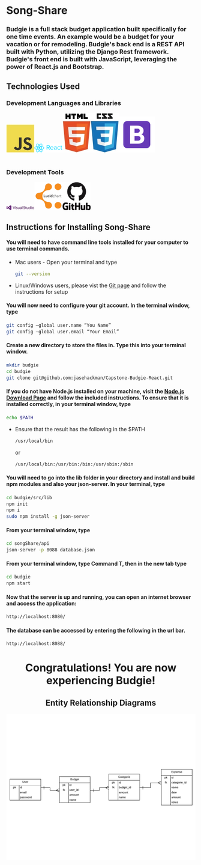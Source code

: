 <h1 style="font-weight: bold">Song-Share</h1>

<h3>Budgie is a full stack budget application built specifically for one time events. An example would be a budget for your vacation or for remodeling. Budgie's back end is a REST API built with Python, utilizing the Django Rest framework. Budgie's front end is built with JavaScript, leveraging the power of React.js and Bootstrap.</h3>

<h2 style="font-weight: bold;"> Technologies Used
<h3>Development Languages and Libraries</h3>

<img src="./public/img/js.jpg"/>______<img src="./public/img/react.png"/>______<img src="./public/img/html5.jpg"/>______<img src="./public/img/css3.jpg"/>______<img src="./public/img/icons8-bootstrap-96.png"/>

<h1></h1>
<h3>Development Tools</h3>

<img src="./public/img/vs.jpg"/>______<img src="./public/img/lucid.png"/>______<img src="./public/img/github.jpg"/>


<h2>Instructions for Installing Song-Share</h2>

<h4> You will need to have command line tools installed for your computer to use terminal commands.
</h4>

  * Mac users - Open your terminal and type

    ```sh
    git --version
    ```

  * Linux/Windows users, please vist the [Git page](https://git-scm.com/book/en/v2/Getting-Started-Installing-Git) and follow the instructions for setup

<h4>You will now need to configure your git account. In the terminal window, type</h4>

  ```sh
  git config –global user.name “You Name”
  git config –global user.email “Your Email”
  ```

#### Create a new directory to store the files in. Type this into your terminal window.

  ```sh
  mkdir budgie
  cd budgie
  git clone git@github.com:jasehackman/Capstone-Budgie-React.git
  ```

#### If you do not have Node.js installed on your machine, visit the [Node.js Download Page](https://nodejs.org/en/download/) and follow the included instructions. To ensure that it is installed correctly, in your terminal window, type

```sh
echo $PATH
```
  * Ensure that the result has the following in the $PATH

    ```sh
    /usr/local/bin
    ```
    or
    ```sh
    /usr/local/bin:/usr/bin:/bin:/usr/sbin:/sbin
    ```

#### You will need to go into the lib folder in your  directory and install and build npm modules and also your json-server. In your terminal, type

```sh
cd budgie/src/lib
npm init
npm i
sudo npm install -g json-server
```

#### From your terminal window, type

```sh
cd songShare/api
json-server -p 8088 database.json
```

#### From your terminal window, type Command T, then in the new tab type

```sh
cd budgie
npm start
```
#### Now that the server is up and running, you can open an internet browser and access the application:
```sh
http://localhost:8080/
```

#### The database can be accessed by entering the following in the url bar.

```sh
http://localhost:8088/
```

<h1 style="text-align:center; font-weight: bold;">Congratulations! You are now experiencing Budgie!

<h2 style="text-align: center">Entity Relationship Diagrams</h2>

<img src="./src/images/backend.pdf" alt="erd"/>
